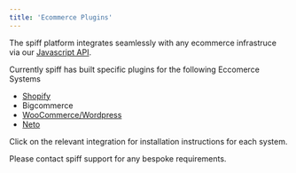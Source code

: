 ```yaml
---
title: 'Ecommerce Plugins'
---
```


The spiff platform integrates seamlessly with any ecommerce infrastruce via our [Javascript API](https://help.spiff.com.au/developer/javascript-api).  

Currently spiff has built specific plugins for the following Eccomerce Systems 

* [Shopify](https://help.spiff.com.au/integrations/shopify) 
* Bigcommerce
* [WooCommerce/Wordpress](https://help.spiff.com.au/integrations/wordpress)
* [Neto](https://help.spiff.com.au/integrations/neto-plugin)

Click on the relevant integration for installation instructions for each system. 

Please contact spiff support for any bespoke requirements. 